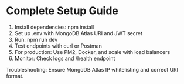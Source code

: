 # Complete Setup Guide

1. Install dependencies: npm install
2. Set up .env with MongoDB Atlas URI and JWT secret
3. Run: npm run dev
4. Test endpoints with curl or Postman
5. For production: Use PM2, Docker, and scale with load balancers
6. Monitor: Check logs and /health endpoint

Troubleshooting: Ensure MongoDB Atlas IP whitelisting and correct URI format.
